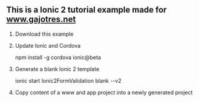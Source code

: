 ## This is a Ionic 2 tutorial example made for www.gajotres.net

1. Download this example

2. Update Ionic and Cordova

    npm install -g cordova ionic@beta

3. Generate a blank Ionic 2 template

    ionic start Ionic2FormValidation blank --v2

4. Copy content of a www and app project into a newly generated project
